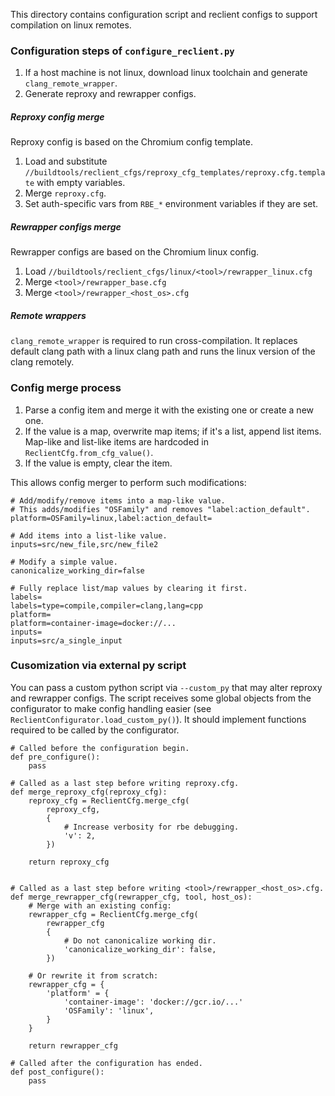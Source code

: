This directory contains configuration script and reclient configs to support
compilation on linux remotes.

### Configuration steps of `configure_reclient.py`

1. If a host machine is not linux, download linux toolchain and generate
   `clang_remote_wrapper`.
2. Generate reproxy and rewrapper configs.

##### Reproxy config merge

Reproxy config is based on the Chromium config template.
1. Load and substitute
   `//buildtools/reclient_cfgs/reproxy_cfg_templates/reproxy.cfg.template` with
   empty variables.
2. Merge `reproxy.cfg`.
3. Set auth-specific vars from `RBE_*` environment variables if they are set.

##### Rewrapper configs merge

Rewrapper configs are based on the Chromium linux config.
1. Load `//buildtools/reclient_cfgs/linux/<tool>/rewrapper_linux.cfg`
2. Merge `<tool>/rewrapper_base.cfg`
3. Merge `<tool>/rewrapper_<host_os>.cfg`

##### Remote wrappers

`clang_remote_wrapper` is required to run cross-compilation. It replaces default
clang path with a linux clang path and runs the linux version of the clang
remotely.

### Config merge process

1. Parse a config item and merge it with the existing one or create a new one.
2. If the value is a map, overwrite map items; if it's a list, append
   list items. Map-like and list-like items are hardcoded in
   `ReclientCfg.from_cfg_value()`.
3. If the value is empty, clear the item.

This allows config merger to perform such modifications:

```
# Add/modify/remove items into a map-like value.
# This adds/modifies "OSFamily" and removes "label:action_default".
platform=OSFamily=linux,label:action_default=

# Add items into a list-like value.
inputs=src/new_file,src/new_file2

# Modify a simple value.
canonicalize_working_dir=false

# Fully replace list/map values by clearing it first.
labels=
labels=type=compile,compiler=clang,lang=cpp
platform=
platform=container-image=docker://...
inputs=
inputs=src/a_single_input
```

### Cusomization via external py script

You can pass a custom python script via `--custom_py` that may alter reproxy and
rewrapper configs. The script receives some global objects from the configurator
to make config handling easier (see `ReclientConfigurator.load_custom_py()`). It
should implement functions required to be called by the configurator.

```(python)
# Called before the configuration begin.
def pre_configure():
    pass

# Called as a last step before writing reproxy.cfg.
def merge_reproxy_cfg(reproxy_cfg):
    reproxy_cfg = ReclientCfg.merge_cfg(
        reproxy_cfg,
        {
            # Increase verbosity for rbe debugging.
            'v': 2,
        })

    return reproxy_cfg


# Called as a last step before writing <tool>/rewrapper_<host_os>.cfg.
def merge_rewrapper_cfg(rewrapper_cfg, tool, host_os):
    # Merge with an existing config:
    rewrapper_cfg = ReclientCfg.merge_cfg(
        rewrapper_cfg
        {
            # Do not canonicalize working dir.
            'canonicalize_working_dir': false,
        })

    # Or rewrite it from scratch:
    rewrapper_cfg = {
        'platform' = {
            'container-image': 'docker://gcr.io/...'
            'OSFamily': 'linux',
        }
    }

    return rewrapper_cfg

# Called after the configuration has ended.
def post_configure():
    pass
```
